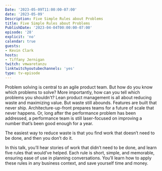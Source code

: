 ```yaml
---
Date: '2023-05-09T11:00:00-07:00'
date: '2023-05-09'
Description: Five Simple Rules about Problems
title: Five Simple Rules about Problems
PublishDate: '2023-04-04T00:00:00-07:00'
episode: '28'
explicit: 'no'
calendar: true
guests:
- Kevin Clark
hosts:
- Tiffany Jernigan
twitch: vmwaretanzu
linktwitchyoutubechannels: 'yes'
type: tv-episode
---
```


Problem solving is central to an agile product team. But how do you know which problems to solve? More importantly, how can you tell which problems you shouldn't? Lean product management is all about reducing waste and maximizing value. But waste still abounds. Features are built that never ship. Architecture-up-front prepares teams for a future of scale that never happens. Or, long after the performance problem has been addressed, a performance team is still laser-focused on improving a number that’s been good enough for a year.

The easiest way to reduce waste is that you find work that doesn’t need to be done, and then you don’t do it. 

In this talk, you’ll hear stories of work that didn’t need to be done, and learn five rules that would’ve helped. Each rule is short, simple, and memorable, ensuring ease of use in planning conversations. You’ll learn how to apply these rules in any business context, and save yourself time and money.